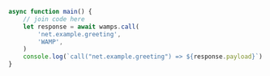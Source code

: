 <script>
import '~/styles/code.scss'
</script>

```js
async function main() {
    // join code here
    let response = await wamps.call(
        'net.example.greeting',
        'WAMP',
    )
    console.log(`call("net.example.greeting") => ${response.payload}`)
}
```
